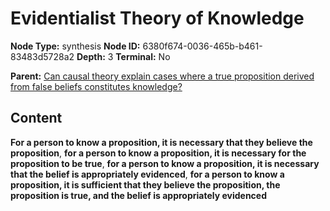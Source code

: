 # Evidentialist Theory of Knowledge

**Node Type:** synthesis
**Node ID:** 6380f674-0036-465b-b461-83483d5728a2
**Depth:** 3
**Terminal:** No

**Parent:** [Can causal theory explain cases where a true proposition derived from false beliefs constitutes knowledge?](can-causal-theory-explain-cases-where-a-true-proposition-derived-from-false-beliefs-constitutes-knowledge.md)

## Content

**For a person to know a proposition, it is necessary that they believe the proposition**, **for a person to know a proposition, it is necessary for the proposition to be true**, **for a person to know a proposition, it is necessary that the belief is appropriately evidenced**, **for a person to know a proposition, it is sufficient that they believe the proposition, the proposition is true, and the belief is appropriately evidenced**
